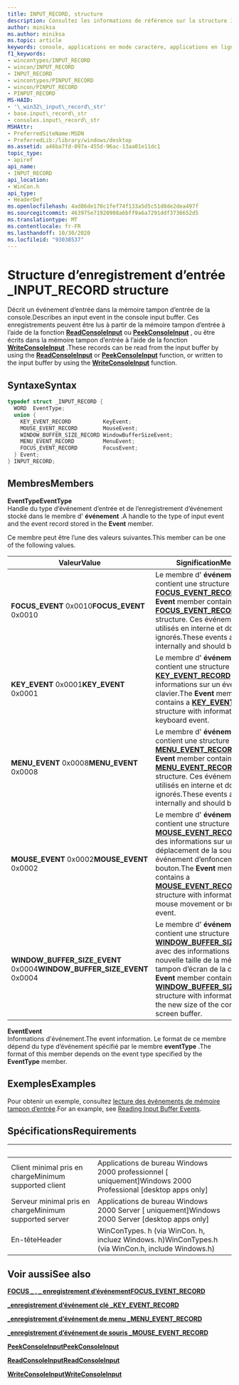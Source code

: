 ```yaml
---
title: INPUT_RECORD, structure
description: Consultez les informations de référence sur la structure INPUT_RECORD, qui décrit un événement d’entrée dans la mémoire tampon d’entrée de la console.
author: miniksa
ms.author: miniksa
ms.topic: article
keywords: console, applications en mode caractère, applications en ligne de commande, applications de terminal, API console
f1_keywords:
- wincontypes/INPUT_RECORD
- wincon/INPUT_RECORD
- INPUT_RECORD
- wincontypes/PINPUT_RECORD
- wincon/PINPUT_RECORD
- PINPUT_RECORD
MS-HAID:
- '\_win32\_input\_record\_str'
- base.input\_record\_str
- consoles.input\_record\_str
MSHAttr:
- PreferredSiteName:MSDN
- PreferredLib:/library/windows/desktop
ms.assetid: a46ba7fd-097a-455d-96ac-13aa01e11dc1
topic_type:
- apiref
api_name:
- INPUT_RECORD
api_location:
- WinCon.h
api_type:
- HeaderDef
ms.openlocfilehash: 4ad86de170c1fef74f133a5d5c51d8de2dea497f
ms.sourcegitcommit: 463975e71920908a6bff9a6a7291ddf3736652d5
ms.translationtype: MT
ms.contentlocale: fr-FR
ms.lasthandoff: 10/30/2020
ms.locfileid: "93038537"
---
```

# <a name="input_record-structure"></a><span data-ttu-id="77e90-104">Structure d’enregistrement d’entrée \_</span><span class="sxs-lookup"><span data-stu-id="77e90-104">INPUT\_RECORD structure</span></span>

<span data-ttu-id="77e90-105">Décrit un événement d’entrée dans la mémoire tampon d’entrée de la console.</span><span class="sxs-lookup"><span data-stu-id="77e90-105">Describes an input event in the console input buffer.</span></span> <span data-ttu-id="77e90-106">Ces enregistrements peuvent être lus à partir de la mémoire tampon d’entrée à l’aide de la fonction [**ReadConsoleInput**](readconsoleinput.md) ou [**PeekConsoleInput**](peekconsoleinput.md) , ou être écrits dans la mémoire tampon d’entrée à l’aide de la fonction [**WriteConsoleInput**](writeconsoleinput.md) .</span><span class="sxs-lookup"><span data-stu-id="77e90-106">These records can be read from the input buffer by using the [**ReadConsoleInput**](readconsoleinput.md) or [**PeekConsoleInput**](peekconsoleinput.md) function, or written to the input buffer by using the [**WriteConsoleInput**](writeconsoleinput.md) function.</span></span>

## <a name="syntax"></a><span data-ttu-id="77e90-107">Syntaxe</span><span class="sxs-lookup"><span data-stu-id="77e90-107">Syntax</span></span>

```C
typedef struct _INPUT_RECORD {
  WORD  EventType;
  union {
    KEY_EVENT_RECORD          KeyEvent;
    MOUSE_EVENT_RECORD        MouseEvent;
    WINDOW_BUFFER_SIZE_RECORD WindowBufferSizeEvent;
    MENU_EVENT_RECORD         MenuEvent;
    FOCUS_EVENT_RECORD        FocusEvent;
  } Event;
} INPUT_RECORD;
```

## <a name="members"></a><span data-ttu-id="77e90-108">Membres</span><span class="sxs-lookup"><span data-stu-id="77e90-108">Members</span></span>

<span data-ttu-id="77e90-109">**EventType**</span><span class="sxs-lookup"><span data-stu-id="77e90-109">**EventType**</span></span>  
<span data-ttu-id="77e90-110">Handle du type d’événement d’entrée et de l’enregistrement d’événement stocké dans le membre d' **événement** .</span><span class="sxs-lookup"><span data-stu-id="77e90-110">A handle to the type of input event and the event record stored in the **Event** member.</span></span>

<span data-ttu-id="77e90-111">Ce membre peut être l’une des valeurs suivantes.</span><span class="sxs-lookup"><span data-stu-id="77e90-111">This member can be one of the following values.</span></span>

| <span data-ttu-id="77e90-112">Valeur</span><span class="sxs-lookup"><span data-stu-id="77e90-112">Value</span></span> | <span data-ttu-id="77e90-113">Signification</span><span class="sxs-lookup"><span data-stu-id="77e90-113">Meaning</span></span> |
|-|-|
| <span data-ttu-id="77e90-114">**FOCUS_EVENT** 0x0010</span><span class="sxs-lookup"><span data-stu-id="77e90-114">**FOCUS_EVENT** 0x0010</span></span> | <span data-ttu-id="77e90-115">Le membre d' **événement** contient une structure **[FOCUS_EVENT_RECORD](focus-event-record-str.md)** .</span><span class="sxs-lookup"><span data-stu-id="77e90-115">The **Event** member contains a **[FOCUS_EVENT_RECORD](focus-event-record-str.md)** structure.</span></span> <span data-ttu-id="77e90-116">Ces événements sont utilisés en interne et doivent être ignorés.</span><span class="sxs-lookup"><span data-stu-id="77e90-116">These events are used internally and should be ignored.</span></span> |
| <span data-ttu-id="77e90-117">**KEY_EVENT** 0x0001</span><span class="sxs-lookup"><span data-stu-id="77e90-117">**KEY_EVENT** 0x0001</span></span> | <span data-ttu-id="77e90-118">Le membre d' **événement** contient une structure **[KEY_EVENT_RECORD](key-event-record-str.md)** avec des informations sur un événement de clavier.</span><span class="sxs-lookup"><span data-stu-id="77e90-118">The **Event** member contains a **[KEY_EVENT_RECORD](key-event-record-str.md)** structure with information about a keyboard event.</span></span> |
| <span data-ttu-id="77e90-119">**MENU_EVENT** 0x0008</span><span class="sxs-lookup"><span data-stu-id="77e90-119">**MENU_EVENT** 0x0008</span></span> | <span data-ttu-id="77e90-120">Le membre d' **événement** contient une structure **[MENU_EVENT_RECORD](menu-event-record-str.md)** .</span><span class="sxs-lookup"><span data-stu-id="77e90-120">The **Event** member contains a **[MENU_EVENT_RECORD](menu-event-record-str.md)** structure.</span></span> <span data-ttu-id="77e90-121">Ces événements sont utilisés en interne et doivent être ignorés.</span><span class="sxs-lookup"><span data-stu-id="77e90-121">These events are used internally and should be ignored.</span></span> |
| <span data-ttu-id="77e90-122">**MOUSE_EVENT** 0x0002</span><span class="sxs-lookup"><span data-stu-id="77e90-122">**MOUSE_EVENT** 0x0002</span></span> | <span data-ttu-id="77e90-123">Le membre d' **événement** contient une structure **[MOUSE_EVENT_RECORD](mouse-event-record-str.md)** avec des informations sur un déplacement de la souris ou un événement d’enfoncement du bouton.</span><span class="sxs-lookup"><span data-stu-id="77e90-123">The **Event** member contains a **[MOUSE_EVENT_RECORD](mouse-event-record-str.md)** structure with information about a mouse movement or button press event.</span></span> |
| <span data-ttu-id="77e90-124">**WINDOW_BUFFER_SIZE_EVENT** 0x0004</span><span class="sxs-lookup"><span data-stu-id="77e90-124">**WINDOW_BUFFER_SIZE_EVENT** 0x0004</span></span> | <span data-ttu-id="77e90-125">Le membre d' **événement** contient une structure **[WINDOW_BUFFER_SIZE_RECORD](window-buffer-size-record-str.md)** avec des informations sur la nouvelle taille de la mémoire tampon d’écran de la console.</span><span class="sxs-lookup"><span data-stu-id="77e90-125">The **Event** member contains a **[WINDOW_BUFFER_SIZE_RECORD](window-buffer-size-record-str.md)** structure with information about the new size of the console screen buffer.</span></span> |

<span data-ttu-id="77e90-126">**Event**</span><span class="sxs-lookup"><span data-stu-id="77e90-126">**Event**</span></span>  
<span data-ttu-id="77e90-127">Informations d'événement.</span><span class="sxs-lookup"><span data-stu-id="77e90-127">The event information.</span></span> <span data-ttu-id="77e90-128">Le format de ce membre dépend du type d’événement spécifié par le membre **eventType** .</span><span class="sxs-lookup"><span data-stu-id="77e90-128">The format of this member depends on the event type specified by the **EventType** member.</span></span>

## <a name="examples"></a><span data-ttu-id="77e90-129">Exemples</span><span class="sxs-lookup"><span data-stu-id="77e90-129">Examples</span></span>

<span data-ttu-id="77e90-130">Pour obtenir un exemple, consultez [lecture des événements de mémoire tampon d’entrée](reading-input-buffer-events.md).</span><span class="sxs-lookup"><span data-stu-id="77e90-130">For an example, see [Reading Input Buffer Events](reading-input-buffer-events.md).</span></span>

## <a name="requirements"></a><span data-ttu-id="77e90-131">Spécifications</span><span class="sxs-lookup"><span data-stu-id="77e90-131">Requirements</span></span>

| &nbsp; | &nbsp; |
|-|-|
| <span data-ttu-id="77e90-132">Client minimal pris en charge</span><span class="sxs-lookup"><span data-stu-id="77e90-132">Minimum supported client</span></span> | <span data-ttu-id="77e90-133">Applications de bureau Windows 2000 professionnel \[ uniquement\]</span><span class="sxs-lookup"><span data-stu-id="77e90-133">Windows 2000 Professional \[desktop apps only\]</span></span> |
| <span data-ttu-id="77e90-134">Serveur minimal pris en charge</span><span class="sxs-lookup"><span data-stu-id="77e90-134">Minimum supported server</span></span> | <span data-ttu-id="77e90-135">Applications de bureau Windows 2000 Server \[ uniquement\]</span><span class="sxs-lookup"><span data-stu-id="77e90-135">Windows 2000 Server \[desktop apps only\]</span></span> |
| <span data-ttu-id="77e90-136">En-tête</span><span class="sxs-lookup"><span data-stu-id="77e90-136">Header</span></span> | <span data-ttu-id="77e90-137">WinConTypes. h (via WinCon. h, incluez Windows. h)</span><span class="sxs-lookup"><span data-stu-id="77e90-137">WinConTypes.h (via WinCon.h, include Windows.h)</span></span> |

## <a name="see-also"></a><span data-ttu-id="77e90-138">Voir aussi</span><span class="sxs-lookup"><span data-stu-id="77e90-138">See also</span></span>

[<span data-ttu-id="77e90-139">**FOCUS \_ , \_ enregistrement d’événement**</span><span class="sxs-lookup"><span data-stu-id="77e90-139">**FOCUS\_EVENT\_RECORD**</span></span>](focus-event-record-str.md)

[<span data-ttu-id="77e90-140">**\_enregistrement d’événement clé \_**</span><span class="sxs-lookup"><span data-stu-id="77e90-140">**KEY\_EVENT\_RECORD**</span></span>](key-event-record-str.md)

[<span data-ttu-id="77e90-141">**\_enregistrement d’événement de menu \_**</span><span class="sxs-lookup"><span data-stu-id="77e90-141">**MENU\_EVENT\_RECORD**</span></span>](menu-event-record-str.md)

[<span data-ttu-id="77e90-142">**\_enregistrement d’événement de souris \_**</span><span class="sxs-lookup"><span data-stu-id="77e90-142">**MOUSE\_EVENT\_RECORD**</span></span>](mouse-event-record-str.md)

[<span data-ttu-id="77e90-143">**PeekConsoleInput**</span><span class="sxs-lookup"><span data-stu-id="77e90-143">**PeekConsoleInput**</span></span>](peekconsoleinput.md)

[<span data-ttu-id="77e90-144">**ReadConsoleInput**</span><span class="sxs-lookup"><span data-stu-id="77e90-144">**ReadConsoleInput**</span></span>](readconsoleinput.md)

[<span data-ttu-id="77e90-145">**WriteConsoleInput**</span><span class="sxs-lookup"><span data-stu-id="77e90-145">**WriteConsoleInput**</span></span>](writeconsoleinput.md)
